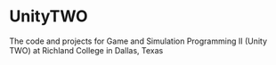 # UnityTWO
The code and projects for Game and Simulation Programming II (Unity TWO) at Richland College in Dallas, Texas
